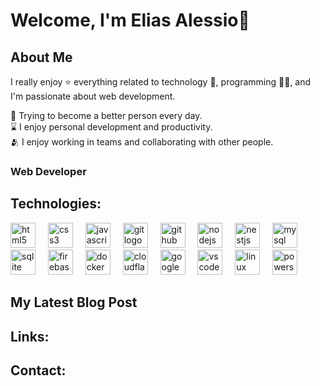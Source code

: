 # Welcome, I'm Elias Alessio👋

## About Me

I really enjoy ⭐ everything related to technology 🤖, programming 👨‍💻, and I'm passionate about web development.

🌿 Trying to become a better person every day.
</br>
⌛ I enjoy personal development and productivity.
</br>
🫂 I enjoy working in teams and collaborating with other people.
</br>

### Web Developer
<!--[![GitHub Streak](https://streak-stats.demolab.com?user=INGCapaDev&theme=highcontrast&border_radius=7&hide_border=true&exclude_days=Sun%2CSat&card_width=467)](#)
 <!-- <img src="https://raw.githubusercontent.com/INGCapaDev/INGCapaDev/output/snake.svg" alt="Snake animation" />
  
  #### 🏆 GitHub Trophies
  [![Github Trophies](https://github-profile-trophy.vercel.app/?username=INGCapaDev&theme=monokai&no-frame=true&no-bg=true&margin-w=4)](#)
  -->

## Technologies:

<div align="left">
  <img src="https://skillicons.dev/icons?i=html" height="40" alt="html5 logo"  />
  <img width="12" />
  <img src="https://skillicons.dev/icons?i=css" height="40" alt="css3 logo"  />
  <img width="12" />
  <img src="https://skillicons.dev/icons?i=js" height="40" alt="javascript logo"  />
  <img width="12" />
  <img src="https://skillicons.dev/icons?i=git" height="40" alt="git logo"  />
  <img width="12" />
  <img src="https://skillicons.dev/icons?i=github" height="40" alt="github logo"  />
  <img width="12" />
  <img src="https://skillicons.dev/icons?i=nodejs" height="40" alt="nodejs logo"  />
  <img width="12" />
  <img src="https://skillicons.dev/icons?i=nestjs" height="40" alt="nestjs logo"  />
  <img width="12" />
  <img src="https://skillicons.dev/icons?i=mysql" height="40" alt="mysql logo"  />
  <img width="12" />
  <img src="https://skillicons.dev/icons?i=sqlite" height="40" alt="sqlite logo"  />
  <img width="12" />
  <img src="https://skillicons.dev/icons?i=firebase" height="40" alt="firebase logo"  />
  <img width="12" />
  <img src="https://skillicons.dev/icons?i=docker" height="40" alt="docker logo"  />
  <img width="12" />
  <img src="https://skillicons.dev/icons?i=cloudflare" height="40" alt="cloudflare logo"  />
  <img width="12" />
  <img src="https://skillicons.dev/icons?i=gcp" height="40" alt="googlecloud logo"  />
  <img width="12" />
  <img src="https://skillicons.dev/icons?i=vscode" height="40" alt="vscode logo"  />
  <img width="12" />
  <img src="https://skillicons.dev/icons?i=linux" height="40" alt="linux logo"  />
  <img width="12" />
  <img src="https://skillicons.dev/icons?i=powershell" height="40" alt="powershell logo"  />
  <img width="12" />
</div>

## My Latest Blog Post
<!-- POSTS:START <li><a href='https://blog.ingcapadev.com/blog/build-a-design-system-with-storybook-and-tailwind/'>📦 How to Create a Design System with Storybook and Tailwind &lpar;React&rpar; - A Step-by-Step Guide</a><p>📝 Learn how to build a scalable design system from scratch using Storybook and Tailwind CSS in React. Perfect for developers looking to create consistent, maintainable UI components.</p></li><li><a href='https://blog.ingcapadev.com/blog/preparation-and-consistency---the-method-i-use-to-ensure-a-productive-day/'>📦 Preparation + Consistency: The Method I Use to Ensure a Productive Day</a><p>📝 Did you know that a productive day begins the night before? Discover my daily routine and how small habits can transform your focus and energy every day.</p></li><li><a href='https://blog.ingcapadev.com/blog/how-to-remember-everything-you-read/'>📦 Stop Forgetting What You Read: Master the Art of Active Reading</a><p>📝 Struggling to remember what you read? Discover simple yet powerful techniques to actively engage with your reading, retain more knowledge, and make your time spent reading truly count. Learn how to stop passively absorbing information and start retaining it today!</p></li><li><a href='https://blog.ingcapadev.com/blog/the-importance-of-boredom/'>📦 The Hidden Benefits of Boredom</a><p>📝 Learn about the benefits of boredom, how it can boost creativity, mental balance, and self-reflection. Discover some practical tips to turn boredom into opportunities for personal growth and well-being.</p></li><li><a href='https://blog.ingcapadev.com/blog/react-reusability-patterns/'>📦 React Reusability: Exploring 3 common patterns</a><p>📝 Discover the essence of React reusability patterns, essential for crafting efficient user interfaces. Explore three key patterns – custom components, utility functions, and custom hooks – and learn how to identify and implement them effectively.</p></li> POSTS:END -->

## Links:
<!--[![Website](https://img.shields.io/badge/Website-INGCapaDev-4285F4?style=for-the-badge&logo=googlechrome&logoColor=white&labelColor=101010)](https://ingcapadev.com)
[![Twitter](https://img.shields.io/badge/Twitter-@fta__capa-1DA1F2?style=for-the-badge&logo=twitter&logoColor=white&labelColor=101010)](https://twitter.com/fta_capa)
[![LinkedIn](https://img.shields.io/badge/LinkedIn-@AlvaroCapaceta-487FCF?style=for-the-badge&logo=LinkedIn&logoColor=white&labelColor=101010)](https://www.linkedin.com/in/ingcapadev/)
[![Blog](https://img.shields.io/badge/Blog-INGCapaDev-F89901?style=for-the-badge&logo=astro&logoColor=white&labelColor=101010)](https://blog.ingcapadev.com)-->

## Contact:

<!--[![Email](https://img.shields.io/badge/ingcapadev@gmail.com-email-D14836?style=for-the-badge&logo=gmail&logoColor=white&labelColor=101010)](mailto:ingcapadev@gmail.com)-->
